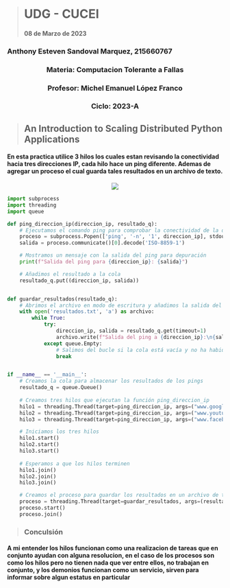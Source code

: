 > # UDG - CUCEI 
> #### 08 de Marzo de 2023
### <p align="left"> Anthony Esteven Sandoval Marquez, 215660767</p>
### <p align="center"> Materia: Computacion Tolerante a Fallas </p>
### <p align="center"> Profesor: Michel Emanuel López Franco </p>
### <p align="center"> Ciclo: 2023-A </p>

> ## An Introduction to Scaling Distributed Python Applications


#### En esta practica utilice 3 hilos los cuales estan revisando la conectividad hacia tres direcciones IP, cada hilo hace un ping diferente. Ademas de agregar un proceso el cual guarda tales resultados en un archivo de texto.
<p align="center"> <img src="https://github.com/Zaikron/DistApps_CToleranteFallas/blob/main/Threads_Im/c1.PNG"/> </p>

```python
import subprocess
import threading
import queue

def ping_direccion_ip(direccion_ip, resultado_q):
    # Ejecutamos el comando ping para comprobar la conectividad de la dirección IP
    proceso = subprocess.Popen(['ping', '-n', '1', direccion_ip], stdout=subprocess.PIPE)
    salida = proceso.communicate()[0].decode('ISO-8859-1')

    # Mostramos un mensaje con la salida del ping para depuración
    print(f"Salida del ping para {direccion_ip}: {salida}")

    # Añadimos el resultado a la cola
    resultado_q.put((direccion_ip, salida))


def guardar_resultados(resultado_q):
    # Abrimos el archivo en modo de escritura y añadimos la salida del ping
    with open('resultados.txt', 'a') as archivo:
        while True:
            try:
                direccion_ip, salida = resultado_q.get(timeout=1)
                archivo.write(f"Salida del ping a {direccion_ip}:\n{salida}\n")
            except queue.Empty:
                # Salimos del bucle si la cola está vacía y no ha habido actividad durante 1 segundo
                break


if __name__ == '__main__':
    # Creamos la cola para almacenar los resultados de los pings
    resultado_q = queue.Queue()
    
    # Creamos tres hilos que ejecutan la función ping_direccion_ip
    hilo1 = threading.Thread(target=ping_direccion_ip, args=("www.google.com", resultado_q), name="Hilo 1")
    hilo2 = threading.Thread(target=ping_direccion_ip, args=("www.youtube.com", resultado_q), name="Hilo 2")
    hilo3 = threading.Thread(target=ping_direccion_ip, args=("www.facebook.com", resultado_q), name="Hilo 3")

    # Iniciamos los tres hilos
    hilo1.start()
    hilo2.start()
    hilo3.start()
        
    # Esperamos a que los hilos terminen
    hilo1.join()
    hilo2.join()
    hilo3.join()

    # Creamos el proceso para guardar los resultados en un archivo de texto
    proceso = threading.Thread(target=guardar_resultados, args=(resultado_q,))
    proceso.start()
    proceso.join()

```

> ### Conculsión 
#### A mi entender los hilos funcionan como una realizacion de tareas que en conjunto ayudan con alguna resolucion, en el caso de los procesos son como los hilos pero no tienen nada que ver entre ellos, no trabajan en conjunto, y los demonios funcionan como un servicio, sirven para informar sobre algun estatus en particular
